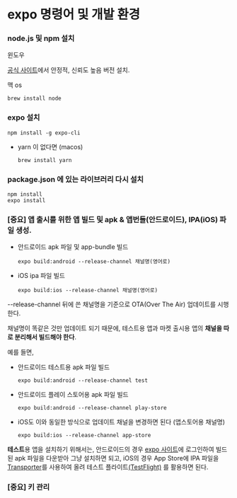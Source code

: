 # expo 명령어 및 개발 환경



### node.js 및 npm 설치

윈도우

[공식 사이트](https://nodejs.org/ko/)에서 안정적, 신뢰도 높음 버전 설치. 

맥 os

```
brew install node
```



### expo 설치

```
npm install -g expo-cli
```



- yarn 이 없다면 (macos)

  ```
  brew install yarn
  ```



### package.json 에 있는 라이브러리 다시 설치

```
npm install
expo install
```





### [중요] 앱 출시를 위한 앱 빌드 및 apk & 앱번들(안드로이드), IPA(iOS) 파일 생성.

- 안드로이드 apk 파일 및 app-bundle 빌드

  ```
  expo build:android --release-channel 채널명(영어로) 
  ```

- iOS ipa 파일 빌드

  ```
  expo build:ios --release-channel 채널명(영어로) 
  ```

  

--release-channel 뒤에 쓴 채널명을 기준으로 OTA(Over The Air) 업데이트를 시행한다. 

채널명이 똑같은 것만 업데이트 되기 때문에, 테스트용 앱과 마켓 출시용 앱의 **채널을 따로 분리해서 빌드해야 한다**.





예를 들면, 

- 안드로이드 테스트용 apk 파일 빌드

  ```
  expo build:android --release-channel test
  ```

- 안드로이드 플레이 스토어용 apk 파일 빌드

  ```
  expo build:android --release-channel play-store
  ```

- iOS도 이와 동일한 방식으로 업데이트 채널을 변경하면 된다 (앱스토어용 채널명)

  ```
  expo build:ios --release-channel app-store
  ```



**테스트**용 앱을 설치하기 위해서는, 안드로이드의 경우 [expo 사이트](https://expo.io/)에 로그인하여 빌드된 apk 파일을 다운받아 그냥 설치하면 되고, iOS의 경우 App Store에 IPA 파일을 [Transporter](https://apps.apple.com/kr/app/transporter/id1450874784?mt=12)를 사용하여 올려 테스트 플라이트[(TestFlight)](https://developer.apple.com/kr/testflight/) 를 활용하면 된다. 





### [중요] 키 관리






